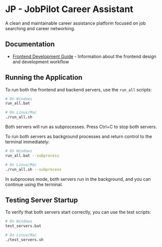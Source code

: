 # JP - JobPilot Career Assistant

A clean and maintainable career assistance platform focused on job searching and career networking.

## Documentation

- [Frontend Development Guide](frontend_development_guide.md) - Information about the frontend design and development workflow

## Running the Application

To run both the frontend and backend servers, use the `run_all` scripts:

```bash
# On Windows
run_all.bat

# On Linux/Mac
./run_all.sh
```

Both servers will run as subprocesses. Press Ctrl+C to stop both servers.

To run both servers as background processes and return control to the terminal immediately:

```bash
# On Windows
run_all.bat --subprocess

# On Linux/Mac
./run_all.sh --subprocess
```

In subprocess mode, both servers run in the background, and you can continue using the terminal.

## Testing Server Startup

To verify that both servers start correctly, you can use the test scripts:

```bash
# On Windows
test_servers.bat

# On Linux/Mac
./test_servers.sh
```
